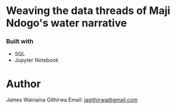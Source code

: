 # Weaving the data threads of Maji Ndogo's water narrative

### Built with
- SQL
- Jupyter Notebook

# Author
James Wainaina Githirwa 
Email: jagithirwa@gmail.com
